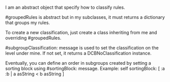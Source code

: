 I am an abstract object that specify how to classify rules.

#groupedRules is abstract but in my subclasses, it must returns a dictionary that groups my rules.

To create a new classification, just create a class inheriting from me and overriding #groupedRules.

#subgroupClassification: message is used to set the classification on the level under mine. If not set, it returns a DCBNoClassification instance.

Eventually, you can define an order in subgroups created by setting a sorting block using #sortingBlock: message.
Example:
self sortingBlock: [ :a :b | a asString < b asString ]